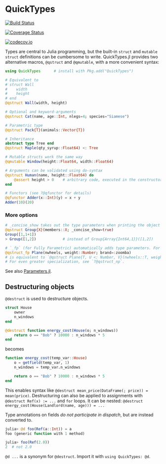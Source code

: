 # QuickTypes

[![Build Status](https://travis-ci.org/cstjean/QuickTypes.jl.svg?branch=master)](https://travis-ci.org/cstjean/QuickTypes.jl)

[![Coverage Status](https://coveralls.io/repos/cstjean/QuickTypes.jl/badge.svg?branch=master&service=github)](https://coveralls.io/github/cstjean/QuickTypes.jl?branch=master)

[![codecov.io](http://codecov.io/github/cstjean/QuickTypes.jl/coverage.svg?branch=master)](http://codecov.io/github/cstjean/QuickTypes.jl?branch=master)

Types are central to Julia programming, but the built-in `struct` and `mutable struct` definitions can be cumbersome to write. QuickTypes.jl provides two alternative macros, `@qstruct` and `@qmutable`, with a more convenient syntax:

```julia
using QuickTypes      # install with Pkg.add("QuickTypes")

# Equivalent to
# struct Wall
#    width
#    height
# end
@qstruct Wall(width, height)

# Optional and keyword-arguments
@qstruct Cat(name, age::Int, nlegs=4; species="Siamese")

# Parametric type
@qstruct Pack{T}(animals::Vector{T})

# Inheritance
abstract type Tree end
@qstruct Maple(qty_syrup::Float64) <: Tree

# Mutable structs work the same way
@qmutable Window(height::Float64, width::Float64)

# Arguments can be validated using do-syntax
@qstruct Human(name, height::Float64) do
    @assert height > 0    # arbitrary code, executed in the constructor
end

# Functors (see ?@qfunctor for details)
@qfunctor Adder(x::Int)(y) = x + y
Adder(10)(20)
```

### More options

```julia
# _concise_show takes out the type parameters when printing the object
@qstruct Group{X}(members::X; _concise_show=true)
Group([1,1+1])
> Group([1,2])            # instead of Group{Array{Int64,1}}([1,2])

# `_fp` (for Fully Parametric) automatically adds type parameters. For example:
@qstruct_fp Plane(nwheels, weight::Number; brand=:zoomba)
# is equivalent to `@qstruct Plane{T, U <: Number, V}(nwheels::T, weight::U; brand::V=:zoomba)`
# For even greater specialization, see `?@qstruct_np`.
```

See also [Parameters.jl](https://github.com/mauro3/Parameters.jl).

## Destructuring objects

`@destruct` is used to destructure objects.

```julia
struct House
    owner
    n_windows
end

@destruct function energy_cost(House(o; n_windows))
    return o == "Bob" ? 10000 : n_windows * 5
end
```

becomes

```julia
function energy_cost(temp_var::House)
    o = getfield(temp_var, 1)
    n_windows = temp_var.n_windows

    return o == "Bob" ? 10000 : n_windows * 5
end
```

This enables syntax like `@destruct mean_price(DataFrame(; price)) = mean(price)`. Destructuring
can also be applied to assignments with `@destruct Ref(x) := ...` and `for` loops. It can be nested:
`@destruct energy_cost(House(Landlord(name, age))) = ...`

Type annotations on fields _do not participate in dispatch_, but are instead converted to.

```julia
julia> @d foo(Ref(a::Int)) = a
foo (generic function with 1 method)

julia> foo(Ref(2.0))
2  # not 2.0
```

`@d ...` is a synonym for `@destruct`. Import it with `using QuickTypes: @d`.
